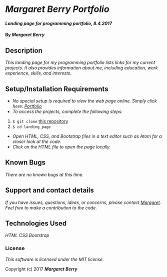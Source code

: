 # _Margaret Berry Portfolio_

#### _Landing page for programming portfolio, 8.4.2017_

#### By _**Margaret Berry**_

## Description
_This landing page for my programming portfolio lists links for my current projects.  It also provides information about me, including education, work experience, skills, and interests._

## Setup/Installation Requirements
* _No special setup is required to view the web page online. Simply click here: [Portfolio](https://codemargaret.github.io/landing_page/)_
* _To access the projects, complete the following steps:_

1. `$ git clone` [this repository](https://github.com/codemargaret/landing_page.git)
2. `$ cd landing_page`

* _Open HTML, CSS, and Bootstrap files in a text editor such as Atom for a closer look at the code._
* _Click on the HTML file to open the page locally._

## Known Bugs
_There are no known bugs at this time._

## Support and contact details
_If you have issues, questions, ideas, or concerns, please contact [Margaret].  Feel free to make a contribution to the code._

[Margaret]: mailto:codeberry1@gmail.com

## Technologies Used
_HTML_
_CSS_
_Bootstrap_

### License
*This software is licensed under the MIT license.*

Copyright (c) 2017 **_Margaret Berry_**
